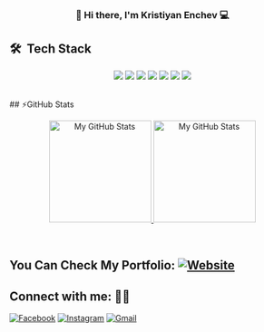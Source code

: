 ### <div style="text-align: center"> 👋 Hi there, I'm Kristiyan Enchev 💻 </div>
 
## 🛠 &nbsp;Tech Stack

<p align='center'>
  <img src="https://img.shields.io/badge/C Sharp-239120?style=for-the-badge&logo=c-sharp&logoColor=white">
  <img src="https://img.shields.io/badge/.NET-5C2D91?style=for-the-badge&logo=.net&logoColor=white">
  <img src="https://img.shields.io/badge/ASP.NET Core-1572F1?style=for-the-badge&logo=asp.net&logoColor=white">
  <img src="https://img.shields.io/badge/Microsoft SQL Server-CC2927?style=for-the-badge&logo=microsoft-sql-server&logoColor=white">
  <img src="https://img.shields.io/badge/JavaScript-F7DF1E?style=for-the-badge&logo=javascript&logoColor=black">
  <img src="https://img.shields.io/badge/HTML5-E34F26?style=for-the-badge&logo=html5&logoColor=white">
  <img src="https://img.shields.io/badge/CSS3-1572B6?style=for-the-badge&logo=css3&logoColor=white">
</p>

<br>
## ⚡GitHub Stats

<a href="https://github.com/KristiyanEnchev">
 <p style="text-align: center">
  <img height="180em" alt="My GitHub Stats" src="https://github-readme-stats.vercel.app/api?username=KristiyanEnchev&show_icons=true&hide_border=true&count_private=true&include_all_commits=true&theme=tokyonight" />

  <img height="180em" alt="My GitHub Stats" src="https://github-readme-stats.vercel.app/api/top-langs/?username=KristiyanEnchev&langs_count=6&layout=compact&hide=Batchfile&hide_border=true&count_private=true&include_all_commits=true&theme=tokyonight" />
</p>
</a>
<br>

## You Can Check My Portfolio: [![Website](https://img.shields.io/badge/website-up-green)](https://kristiyan-enchev-website.web.app)

## Connect with me:  🤝🏻

[![Facebook](https://img.shields.io/badge/kristiyan.enchev-%231877F2.svg?style=for-the-badge&logo=Facebook&logoColor=white)](https://www.facebook.com/kristiqn.enchev.5/) [![Instagram](https://img.shields.io/badge/kristiyan-%23E4405F.svg?style=for-the-badge&logo=Instagram&logoColor=white)](https://www.instagram.com/kristiyan_e/)
[![Gmail](https://img.shields.io/badge/Gmail-D14836?style=for-the-badge&logo=gmail&logoColor=white)](mailto:kristiqnenchevv@gmail.com)
